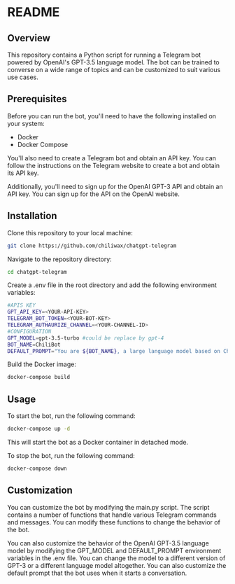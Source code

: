 # README
## Overview
This repository contains a Python script for running a Telegram bot powered by OpenAI's GPT-3.5 language model. The bot can be trained to converse on a wide range of topics and can be customized to suit various use cases.

## Prerequisites
Before you can run the bot, you'll need to have the following installed on your system:

- Docker
- Docker Compose

You'll also need to create a Telegram bot and obtain an API key. You can follow the instructions on the Telegram website to create a bot and obtain its API key.


Additionally, you'll need to sign up for the OpenAI GPT-3 API and obtain an API key. You can sign up for the API on the OpenAI website.


## Installation
Clone this repository to your local machine:

```sh
git clone https://github.com/chiliwax/chatgpt-telegram
```
Navigate to the repository directory:

```sh
cd chatgpt-telegram
```

Create a .env file in the root directory and add the following environment variables:


```sh
#APIS KEY
GPT_API_KEY=<YOUR-API-KEY>
TELEGRAM_BOT_TOKEN=<YOUR-BOT-KEY>
TELEGRAM_AUTHAURIZE_CHANNEL=<YOUR-CHANNEL-ID>
#CONFIGURATION
GPT_MODEL=gpt-3.5-turbo #could be replace by gpt-4
BOT_NAME=ChiliBot
DEFAULT_PROMPT="You are ${BOT_NAME}, a large language model based on ChatGPT that is trained by OpenAI (model: ${GPT_MODEL}). Answer as concisely as possible. Knowledge cutoff 2021-09"
```

Build the Docker image:

```sh
docker-compose build
```

## Usage

To start the bot, run the following command:

```sh
docker-compose up -d
```
This will start the bot as a Docker container in detached mode.

To stop the bot, run the following command:

```sh
docker-compose down
```

## Customization

You can customize the bot by modifying the main.py script. The script contains a number of functions that handle various Telegram commands and messages. You can modify these functions to change the behavior of the bot.


You can also customize the behavior of the OpenAI GPT-3.5 language model by modifying the GPT_MODEL and DEFAULT_PROMPT environment variables in the .env file. You can change the model to a different version of GPT-3 or a different language model altogether. You can also customize the default prompt that the bot uses when it starts a conversation.
